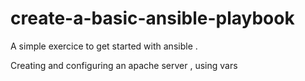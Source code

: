 # create-a-basic-ansible-playbook

A simple exercice to get started with ansible .

Creating and configuring an apache server , using vars
